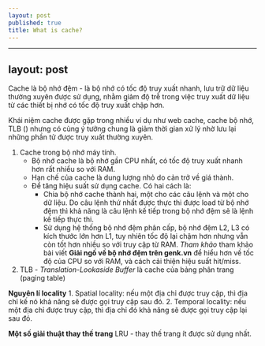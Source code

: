 ```yaml
---
layout: post
published: true
title: What is cache?
---
```

---
layout: post
---

Cache là bộ nhớ đệm - là bộ nhớ có tốc độ truy xuất nhanh, lưu trữ dữ liệu thường xuyên được sử dụng, nhằm giảm độ trễ trong việc truy xuất dữ liệu từ các thiết bị nhớ có tốc độ truy xuất chập hơn. 

Khái niệm cache được gặp trong nhiều ví dụ như web cache, cache bộ nhớ, TLB () nhưng có cùng ý tưởng chung là giảm thời gian xử lý nhờ lưu lại những phần tử được truy xuất thường xuyên.

1. Cache trong bộ nhớ máy tính.
	- Bộ nhớ cache là bộ nhớ gần CPU nhất, có tốc độ truy xuất nhanh hơn rất nhiều so với RAM.
	- Hạn chế của cache là dung lượng nhỏ do cản trở về giá thành.
	- Để tăng hiệu suất sử dụng cache. Có hai cách là:
		- Chia bộ nhớ cache thành hai, một cho các câu lệnh và một cho dữ liệu. Do câu lệnh thứ nhất được thực thi được load từ bộ nhớ đệm thì khả năng là câu lệnh kế tiếp trong bộ nhớ đệm sẽ là lệnh kế tiếp thực thi. 
		- Sử dụng hệ thống bộ nhớ đệm phân cấp, bộ nhớ đệm L2, L3 có kích thước lớn hơn L1, tuy nhiên tốc độ lại chậm hơn nhưng vẫn còn tốt hơn nhiều so với truy cập từ RAM.
_Tham khảo_ tham khảo bài viết **Giải ngố về bộ nhớ đệm trên genk.vn** để hiểu hơn về tốc độ của CPU so với RAM, và cách cải thiện hiệu suất hit/miss. 
2. TLB - _Translation-Lookaside Buffer_ là cache của bảng phân trang (paging table)

**Nguyên lí locality**
	1. Spatial locality: nếu một địa chỉ được truy cập, thì địa chỉ kế nó khả năng sẽ được gọi truy cập sau đó.
	2. Temporal locality: nếu một địa chỉ được truy cập, thì địa chỉ đó khả năng sẽ được gọi truy cập lại sau đó. 

**Một số giải thuật thay thế trang**
LRU - thay thế trang ít được sử dụng nhất. 